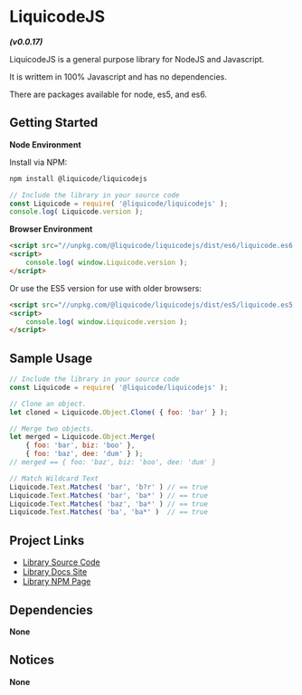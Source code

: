 # LiquicodeJS
***(v0.0.17)***

LiquicodeJS is a general purpose library for NodeJS and Javascript.

It is writtem in 100% Javascript and has no dependencies.

There are packages available for node, es5, and es6.


Getting Started
---------------------------------------------------------------------

**Node Environment**

Install via NPM:
~~~bash
npm install @liquicode/liquicodejs
~~~

~~~javascript
// Include the library in your source code
const Liquicode = require( '@liquicode/liquicodejs' );
console.log( Liquicode.version );
~~~

**Browser Environment**

~~~html
<script src="//unpkg.com/@liquicode/liquicodejs/dist/es6/liquicode.es6.js"></script>
<script>
	console.log( window.Liquicode.version );
</script>
~~~

Or use the ES5 version for use with older browsers:

~~~html
<script src="//unpkg.com/@liquicode/liquicodejs/dist/es5/liquicode.es5.js"></script>
<script>
	console.log( window.Liquicode.version );
</script>
~~~


Sample Usage
---------------------------------------------------------------------

~~~javascript
// Include the library in your source code
const Liquicode = require( '@liquicode/liquicodejs' );

// Clone an object.
let cloned = Liquicode.Object.Clone( { foo: 'bar' } );

// Merge two objects.
let merged = Liquicode.Object.Merge( 
	{ foo: 'bar', biz: 'boo' },
	{ foo: 'baz', dee: 'dum' } );
// merged == { foo: 'baz', biz: 'boo', dee: 'dum' }

// Match Wildcard Text
Liquicode.Text.Matches( 'bar', 'b?r' ) // == true
Liquicode.Text.Matches( 'bar', 'ba*' ) // == true
Liquicode.Text.Matches( 'baz', 'ba*' ) // == true
Liquicode.Text.Matches( 'ba', 'ba*' )  // == true

~~~


Project Links
---------------------------------------------------------------------

- [Library Source Code](https://github.com/liquicode/liquicodejs)
- [Library Docs Site](http://liquicodejs.liquicode.com)
- [Library NPM Page](https://www.npmjs.com/package/@liquicode/liquicodejs)


Dependencies
---------------------------------------------------------------------

**None**


Notices
---------------------------------------------------------------------

**None**

